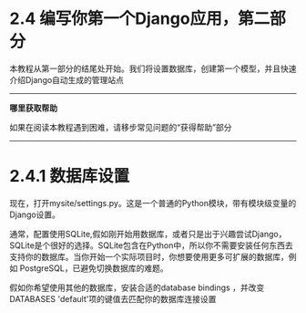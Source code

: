 # 2.4 编写你第一个Django应用，第二部分
本教程从第一部分的结尾处开始。我们将设置数据库，创建第一个模型，并且快速介绍Django自动生成的管理站点

******
__哪里获取帮助__

如果在阅读本教程遇到困难，请移步常见问题的“获得帮助”部分
******

# 2.4.1 数据库设置
现在，打开mysite/settings.py。这是一个普通的Python模块，带有模块级变量的Django设置。

通常，配置使用SQLite,假如刚开始用数据库，或者只是出于兴趣尝试Django，SQLite是个很好的选择。SQLite包含在Python中，所以你不需要安装任何东西去支持你的数据库。当你开始一个实际项目时，你想要使用更多可扩展的数据库，例如 PostgreSQL，已避免切换数据库的难题。

假如你希望使用其他的数据库，安装合适的database bindings ，并改变DATABASES 'default'项的键值去匹配你的数据库连接设置